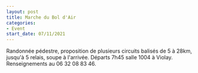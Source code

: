 ```yaml
---
layout: post
title: Marche du Bol d'Air
categories:
- Event
start_date: 07/11/2021
---
```


Randonnée pédestre, proposition de plusieurs circuits balisés de 5 à 28km, jusqu'à 5 relais, soupe à l'arrivée. Départs 7h45 salle 1004 à Violay. Renseignements au 06 32 08 83 46.